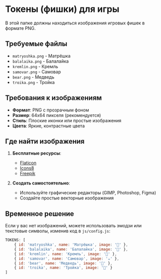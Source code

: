 # Токены (фишки) для игры

В этой папке должны находиться изображения игровых фишек в формате PNG.

## Требуемые файлы

- `matryoshka.png` - Матрёшка
- `balalaika.png` - Балалайка
- `kremlin.png` - Кремль
- `samovar.png` - Самовар
- `bear.png` - Медведь
- `troika.png` - Тройка

## Требования к изображениям

- **Формат**: PNG с прозрачным фоном
- **Размер**: 64x64 пикселя (рекомендуется)
- **Стиль**: Плоские иконки или простые изображения
- **Цвета**: Яркие, контрастные цвета

## Где найти изображения

1. **Бесплатные ресурсы**:
   - [Flaticon](https://www.flaticon.com/)
   - [Icons8](https://icons8.com/)
   - [Freepik](https://www.freepik.com/)

2. **Создать самостоятельно**:
   - Используйте графические редакторы (GIMP, Photoshop, Figma)
   - Создайте простые векторные изображения

## Временное решение

Если у вас нет изображений, можете использовать эмодзи или текстовые символы, изменив код в `js/config.js`:

```javascript
TOKENS: [
    { id: 'matryoshka', name: 'Матрёшка', image: '🎎' },
    { id: 'balalaika', name: 'Балалайка', image: '🎸' },
    { id: 'kremlin', name: 'Кремль', image: '🏰' },
    { id: 'samovar', name: 'Самовар', image: '☕' },
    { id: 'bear', name: 'Медведь', image: '🐻' },
    { id: 'troika', name: 'Тройка', image: '🐎' }
]
``` 